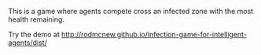 This is a game where agents compete cross an infected zone with the most health remaining.

Try the demo at http://rodmcnew.github.io/infection-game-for-intelligent-agents/dist/
